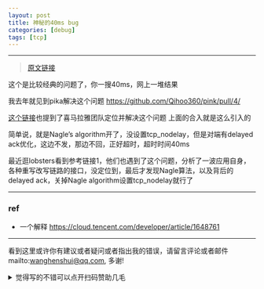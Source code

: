 ```yaml
---
layout: post
title: 神秘的40ms bug
categories: [debug]
tags: [tcp]
---
```



---

> [原文链接](https://vorner.github.io/2020/11/06/40-ms-bug.html)

 这个是比较经典的问题了，你一搜40ms，网上一堆结果

我去年就见到pika解决这个问题 https://github.com/Qihoo360/pink/pull/4/

[这个链接](https://www.slidestalk.com/u3710/kv20352)也提到了喜马拉雅团队定位并解决这个问题 上面的合入就是这么引入的

简单说，就是Nagle’s algorithm开了，没设置tcp_nodelay，但是对端有delayed ack优化，这边不发，那边不回，正好超时，超时时间40ms

最近逛lobsters看到参考链接1，他们也遇到了这个问题，分析了一波应用自身，各种重写改写链路的接口，没定位到，最后才发现Nagle算法，以及背后的delayed ack，关掉Nagle algorithm设置tcp_nodelay就行了



---

### ref

- 一个解释 https://cloud.tencent.com/developer/article/1648761


---

看到这里或许你有建议或者疑问或者指出我的错误，请留言评论或者邮件mailto:wanghenshui@qq.com, 多谢! 
<details>
<summary>觉得写的不错可以点开扫码赞助几毛</summary>
<img src="https://wanghenshui.github.io/assets/wepay.png" alt="微信转账">
</details>